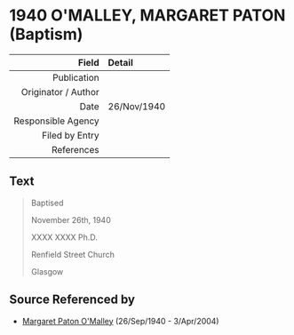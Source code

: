 ﻿---
layout: page
permalink: /sources/s35893156
---

# 1940 O'MALLEY, MARGARET PATON (Baptism)

Field | Detail
---:|:---
Publication | 
Originator / Author | 
Date | 26/Nov/1940
Responsible Agency | 
Filed by Entry | 
References | 

## Text

> Baptised
>
> November 26th, 1940
>
> XXXX XXXX Ph.D.
>
> Renfield Street Church
>
> Glasgow
>

## Source Referenced by

* [Margaret Paton O'Malley](../people/@i46723082@-margaret-paton-o'malley-b1940-9-26-d2004-4-3.md) (26/Sep/1940 - 3/Apr/2004)
